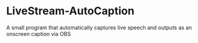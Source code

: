 # LiveStream-AutoCaption
A small program that automatically captures live speech and outputs as an onscreen caption via OBS
